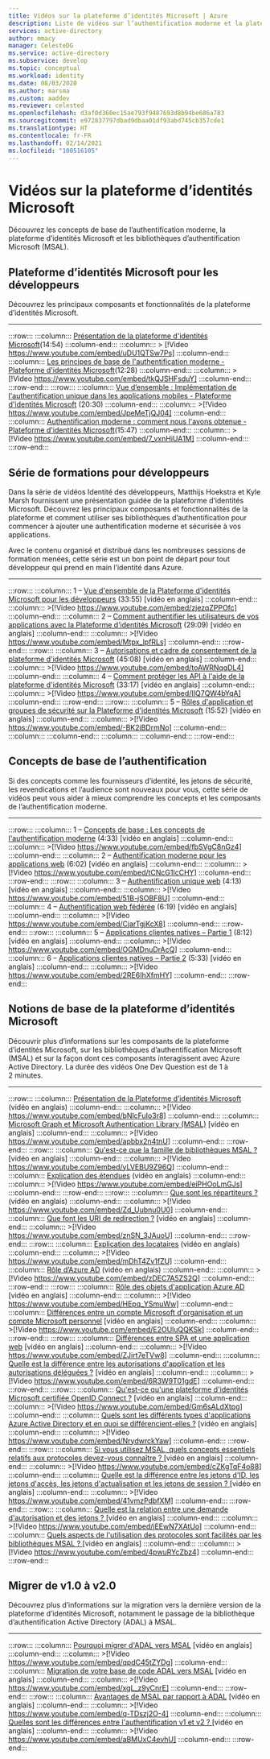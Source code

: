 ```yaml
---
title: Vidéos sur la plateforme d’identités Microsoft | Azure
description: Liste de vidéos sur l’authentification moderne et la plateforme d’identités Microsoft
services: active-directory
author: mmacy
manager: CelesteDG
ms.service: active-directory
ms.subservice: develop
ms.topic: conceptual
ms.workload: identity
ms.date: 08/03/2020
ms.author: marsma
ms.custom: aaddev
ms.reviewer: celested
ms.openlocfilehash: d3af0d360ec15ae793f9487693d8b94be686a783
ms.sourcegitcommit: e972837797dbad9dbaa01df93abd745cb357cde1
ms.translationtype: HT
ms.contentlocale: fr-FR
ms.lasthandoff: 02/14/2021
ms.locfileid: "100516105"
---
```

# <a name="microsoft-identity-platform-videos"></a>Vidéos sur la plateforme d’identités Microsoft

Découvrez les concepts de base de l’authentification moderne, la plateforme d’identités Microsoft et les bibliothèques d’authentification Microsoft (MSAL).

## <a name="microsoft-identity-platform-for-developers"></a>Plateforme d’identités Microsoft pour les développeurs

Découvrez les principaux composants et fonctionnalités de la plateforme d’identités Microsoft.

___

:::row:::
    :::column:::
        <a href="https://www.youtube.com/watch?v=uDU1QTSw7Ps" target="_blank">Présentation de la plateforme d'identités Microsoft</a>(14:54)
    :::column-end:::
    :::column:::
        > [!Video https://www.youtube.com/embed/uDU1QTSw7Ps] 
    :::column-end:::
    :::column:::
        <a href="https://www.youtube.com/watch?v=tkQJSHFsduY" target="_blank">Les principes de base de l'authentification moderne - Plateforme d'identités Microsoft</a>(12:28)
    :::column-end:::
    :::column:::
        > [!Video https://www.youtube.com/embed/tkQJSHFsduY] 
    :::column-end:::
:::row-end:::
:::row:::
  :::column:::
        <a href="https://www.youtube.com/watch?v=JpeMeTjQJ04" target="_blank">Vue d’ensemble : Implémentation de l'authentification unique dans les applications mobiles - Plateforme d'identités Microsoft</a> (20:30)
    :::column-end:::
    :::column:::
        >[!Video https://www.youtube.com/embed/JpeMeTjQJ04]
    :::column-end:::
    :::column:::
        <a href="https://www.youtube.com/watch?v=7_vxnHiUA1M" target="_blank">Authentification moderne : comment nous l'avons obtenue - Plateforme d'identités Microsoft</a>(15:47)
    :::column-end:::
    :::column:::
        > [!Video https://www.youtube.com/embed/7_vxnHiUA1M]
    :::column-end:::
:::row-end:::


<!-- IMAGES -->
[id-plat-06-img]: ./media/identity-videos/id-for-devs-07.jpg

<!-- VIDEOS -->
[id-plat-06-vid]: https://www.youtube.com/watch?v=tkQJSHFsduY

## <a name="developer-training-series"></a>Série de formations pour développeurs

Dans la série de vidéos Identité des développeurs, Matthijs Hoekstra et Kyle Marsh fournissent une présentation guidée de la plateforme d’identités Microsoft. Découvrez les principaux composants et fonctionnalités de la plateforme et comment utiliser ses bibliothèques d’authentification pour commencer à ajouter une authentification moderne et sécurisée à vos applications.

Avec le contenu organisé et distribué dans les nombreuses sessions de formation menées, cette série est un bon point de départ pour tout développeur qui prend en main l’identité dans Azure.
___

:::row:::
    :::column:::
        1 – <a href="https://www.youtube.com/watch?v=zjezqZPPOfc&list=PLLasX02E8BPBxGouWlJV-u-XZWOc2RkiX&index=1" target="_blank">Vue d'ensemble de la Plateforme d'identités Microsoft pour les développeurs</a> (33:55) [vidéo en anglais]
    :::column-end:::
    :::column:::
        >[!Video https://www.youtube.com/embed/zjezqZPPOfc]
    :::column-end:::
     :::column:::
        2 – <a href="https://www.youtube.com/watch?v=Mtpx_lpfRLs&list=PLLasX02E8BPBxGouWlJV-u-XZWOc2RkiX&index=2" target="_blank">Comment authentifier les utilisateurs de vos applications avec la Plateforme d’identités Microsoft</a> (29:09) [vidéo en anglais]
    :::column-end:::
    :::column:::
        >[!Video https://www.youtube.com/embed/Mtpx_lpfRLs]
    :::column-end:::
:::row-end:::
:::row:::
    :::column:::
        3 – <a href="https://www.youtube.com/watch?v=toAWRNqqDL4&list=PLLasX02E8BPBxGouWlJV-u-XZWOc2RkiX&index=3" target="_blank">Autorisations et cadre de consentement de la plateforme d'identités Microsoft</a> (45:08) [vidéo en anglais]
    :::column-end:::
    :::column:::
        >[!Video https://www.youtube.com/embed/toAWRNqqDL4]
    :::column-end:::
    :::column:::
        4 – <a href="https://www.youtube.com/watch?v=IIQ7QW4bYqA&list=PLLasX02E8BPBxGouWlJV-u-XZWOc2RkiX&index=4" target="_blank">Comment protéger les API à l'aide de la plateforme d'identités Microsoft</a> (33:17) [vidéo en anglais]
    :::column-end:::
    :::column:::
        >[!Video https://www.youtube.com/embed/IIQ7QW4bYqA]
    :::column-end:::
:::row-end:::
:::row:::
    :::column:::
        5 – <a href="https://www.youtube.com/watch?v=-BK2iBDrmNo&list=PLLasX02E8BPBxGouWlJV-u-XZWOc2RkiX&index=5" target="_blank">Rôles d'application et groupes de sécurité sur la Plateforme d'identités Microsoft</a> (15:52) [vidéo en anglais]
    :::column-end:::
    :::column:::
        >[!Video https://www.youtube.com/embed/-BK2iBDrmNo]
    :::column-end:::
    :::column:::
    :::column-end:::
    :::column:::
    :::column-end:::
:::row-end:::


<!-- IMAGES -->
[id-plat-01-img]: ./media/identity-videos/id-for-devs-01.jpg
[id-plat-02-img]: ./media/identity-videos/id-for-devs-02.jpg
[id-plat-03-img]: ./media/identity-videos/id-for-devs-03.jpg
[id-plat-04-img]: ./media/identity-videos/id-for-devs-04.jpg
[id-plat-05-img]: ./media/identity-videos/id-for-devs-05.jpg
[id-plat-06-img]: ./media/identity-videos/id-for-devs-07.jpg

<!-- VIDEOS -->
[id-plat-01-vid]: https://www.youtube.com/watch?v=zjezqZPPOfc&list=PLLasX02E8BPBxGouWlJV-u-XZWOc2RkiX&index=1
[id-plat-02-vid]: https://www.youtube.com/watch?v=Mtpx_lpfRLs&list=PLLasX02E8BPBxGouWlJV-u-XZWOc2RkiX&index=2
[id-plat-03-vid]: https://www.youtube.com/watch?v=toAWRNqqDL4&list=PLLasX02E8BPBxGouWlJV-u-XZWOc2RkiX&index=3
[id-plat-04-vid]: https://www.youtube.com/watch?v=IIQ7QW4bYqA&list=PLLasX02E8BPBxGouWlJV-u-XZWOc2RkiX&index=4
[id-plat-05-vid]: https://www.youtube.com/watch?v=-BK2iBDrmNo&list=PLLasX02E8BPBxGouWlJV-u-XZWOc2RkiX&index=5
[id-plat-06-vid]: https://www.youtube.com/watch?v=tkQJSHFsduY

## <a name="authentication-fundamentals"></a>Concepts de base de l’authentification

Si des concepts comme les fournisseurs d’identité, les jetons de sécurité, les revendications et l’audience sont nouveaux pour vous, cette série de vidéos peut vous aider à mieux comprendre les concepts et les composants de l’authentification moderne.
___

:::row:::
    :::column:::
        1 – <a href="https://www.youtube.com/watch?v=fbSVgC8nGz4&list=PLLasX02E8BPD5vC2XHS_oHaMVmaeHHPLy&index=1" target="_blank">Concepts de base : Les concepts de l'authentification moderne</a> (4:33) [vidéo en anglais]
    :::column-end:::
    :::column:::
        >[!Video https://www.youtube.com/embed/fbSVgC8nGz4]
    :::column-end:::
     :::column:::
        2 – <a href="https://www.youtube.com/watch?v=tCNcG1lcCHY&list=PLLasX02E8BPD5vC2XHS_oHaMVmaeHHPLy&index=2" target="_blank">Authentification moderne pour les applications web</a> (6:02) [vidéo en anglais]
    :::column-end:::
    :::column:::
        >[!Video https://www.youtube.com/embed/tCNcG1lcCHY]
    :::column-end:::
:::row-end:::
:::row:::
    :::column:::
        3 – <a href="https://www.youtube.com/watch?v=51B-jSOBF8U&list=PLLasX02E8BPD5vC2XHS_oHaMVmaeHHPLy&index=3" target="_blank">Authentification unique web</a> (4:13) [vidéo en anglais]
    :::column-end:::
    :::column:::
        >[!Video https://www.youtube.com/embed/51B-jSOBF8U]
    :::column-end:::
    :::column:::
        4 – <a href="https://www.youtube.com/watch?v=CjarTgjKcX8&list=PLLasX02E8BPD5vC2XHS_oHaMVmaeHHPLy&index=4" target="_blank">Authentification web fédérée</a> (6:19) [vidéo en anglais]
    :::column-end:::
    :::column:::
        >[!Video https://www.youtube.com/embed/CjarTgjKcX8]
    :::column-end:::
:::row-end:::
:::row:::
    :::column:::
        5 – <a href="https://www.youtube.com/watch?v=OGMDnuDrAcQ&list=PLLasX02E8BPD5vC2XHS_oHaMVmaeHHPLy&index=5" target="_blank">Applications clientes natives – Partie 1</a> (8:12) [vidéo en anglais]
    :::column-end:::
    :::column:::
        >[!Video https://www.youtube.com/embed/OGMDnuDrAcQ]
    :::column-end:::
    :::column:::
        6 – <a href="https://www.youtube.com/watch?v=2RE6IhXfmHY&list=PLLasX02E8BPD5vC2XHS_oHaMVmaeHHPLy&index=6" target="_blank">Applications clientes natives – Partie 2</a> (5:33) [vidéo en anglais]
    :::column-end:::
    :::column:::
        >[!Video https://www.youtube.com/embed/2RE6IhXfmHY]
    :::column-end:::
:::row-end:::


<!-- IMAGES -->
[auth-fund-01-img]: ./media/identity-videos/aad-auth-fund-01.jpg
[auth-fund-02-img]: ./media/identity-videos/aad-auth-fund-02.jpg
[auth-fund-03-img]: ./media/identity-videos/aad-auth-fund-03.jpg
[auth-fund-04-img]: ./media/identity-videos/aad-auth-fund-04.jpg
[auth-fund-05-img]: ./media/identity-videos/aad-auth-fund-05.jpg
[auth-fund-06-img]: ./media/identity-videos/aad-auth-fund-06.jpg

<!-- VIDEOS -->
[auth-fund-01-vid]: https://www.youtube.com/watch?v=fbSVgC8nGz4&list=PLLasX02E8BPD5vC2XHS_oHaMVmaeHHPLy&index=1
[auth-fund-02-vid]: https://www.youtube.com/watch?v=tCNcG1lcCHY&list=PLLasX02E8BPD5vC2XHS_oHaMVmaeHHPLy&index=2
[auth-fund-03-vid]: https://www.youtube.com/watch?v=51B-jSOBF8U&list=PLLasX02E8BPD5vC2XHS_oHaMVmaeHHPLy&index=3
[auth-fund-04-vid]: https://www.youtube.com/watch?v=CjarTgjKcX8&list=PLLasX02E8BPD5vC2XHS_oHaMVmaeHHPLy&index=4
[auth-fund-05-vid]: https://www.youtube.com/watch?v=OGMDnuDrAcQ&list=PLLasX02E8BPD5vC2XHS_oHaMVmaeHHPLy&index=5
[auth-fund-06-vid]: https://www.youtube.com/watch?v=2RE6IhXfmHY&list=PLLasX02E8BPD5vC2XHS_oHaMVmaeHHPLy&index=6

## <a name="microsoft-identity-platform-basics"></a>Notions de base de la plateforme d’identités Microsoft

Découvrir plus d’informations sur les composants de la plateforme d’identités Microsoft, sur les bibliothèques d’authentification Microsoft (MSAL) et sur la façon dont ces composants interagissent avec Azure Active Directory. La durée des vidéos One Dev Question est de 1 à 2 minutes.
___

:::row:::
    :::column:::
        <a href="https://www.youtube.com/watch?v=bNlcFuIo3r8" target="_blank">Présentation de la Plateforme d’identités Microsoft</a> (vidéo en anglais)
    :::column-end:::
    :::column:::
        >[!Video https://www.youtube.com/embed/bNlcFuIo3r8]
    :::column-end:::
    :::column:::
        <a href="https://www.youtube.com/watch?v=apbbx2n4tnU" target="_blank">Microsoft Graph et Microsoft Authentication Library (MSAL)</a> [vidéo en anglais]
    :::column-end:::
    :::column:::
        >[!Video https://www.youtube.com/embed/apbbx2n4tnU]
    :::column-end:::
:::row-end:::
:::row:::
    :::column:::
        <a href="https://www.youtube.com/watch?v=yLVEBU9Z96Q" target="_blank">Qu'est-ce que la famille de bibliothèques MSAL ?</a> [vidéo en anglais]
    :::column-end:::
    :::column:::
        >[!Video https://www.youtube.com/embed/yLVEBU9Z96Q]
    :::column-end:::
    :::column:::
        <a href="https://www.youtube.com/watch?v=eiPHOoLmGJs" target="_blank">Explication des étendues</a> (vidéo en anglais)
    :::column-end:::
    :::column:::
        >[!Video https://www.youtube.com/embed/eiPHOoLmGJs]
    :::column-end:::
:::row-end:::
:::row:::
    :::column:::
        <a href="https://www.youtube.com/watch?v=Zd_Uubnu0U0" target="_blank">Que sont les répartiteurs ?</a> (vidéo en anglais)
    :::column-end:::
    :::column:::
        >[!Video https://www.youtube.com/embed/Zd_Uubnu0U0]
    :::column-end:::
    :::column:::
        <a href="https://www.youtube.com/watch?v=znSN_3JAuoU" target="_blank">Que font les URI de redirection ?</a> [vidéo en anglais]
    :::column-end:::
    :::column:::
        >[!Video https://www.youtube.com/embed/znSN_3JAuoU]
    :::column-end:::
:::row-end:::
:::row:::
    :::column:::
        <a href="https://www.youtube.com/watch?v=mDhT4Zv1fZU" target="_blank">Explication des locataires</a> (vidéo en anglais)
    :::column-end:::
    :::column:::
        >[!Video https://www.youtube.com/embed/mDhT4Zv1fZU]
    :::column-end:::
    :::column:::
        <a href="https://www.youtube.com/watch?v=zDEC7A5ZS2Q" target="_blank">Rôle d’Azure AD</a> (vidéo en anglais)
    :::column-end:::
    :::column:::
        >[!Video https://www.youtube.com/embed/zDEC7A5ZS2Q]
    :::column-end:::
:::row-end:::
:::row:::
    :::column:::
        <a href="https://www.youtube.com/watch?v=HEpq_YSmuWw" target="_blank">Rôle des objets d'application Azure AD</a> [vidéo en anglais]
    :::column-end:::
    :::column:::
        >[!Video https://www.youtube.com/embed/HEpq_YSmuWw]
    :::column-end:::
    :::column:::
        <a href="https://www.youtube.com/watch?v=E2OUluQQKSk" target="_blank">Différences entre un compte Microsoft d'organisation et un compte Microsoft personnel</a> [vidéo en anglais]
    :::column-end:::
    :::column:::
        >[!Video https://www.youtube.com/embed/E2OUluQQKSk]
    :::column-end:::
:::row-end:::
:::row:::
    :::column:::
        <a href="https://www.youtube.com/watch?v=ZJirt7eTVw8" target="_blank">Différences entre SPA et une application web</a> [vidéo en anglais]
    :::column-end:::
    :::column:::
        >[!Video https://www.youtube.com/embed/ZJirt7eTVw8]
    :::column-end:::
    :::column:::
        <a href="https://www.youtube.com/watch?v=6R3W9T01gdE" target="_blank">Quelle est la différence entre les autorisations d'application et les autorisations déléguées ?</a> [vidéo en anglais]
    :::column-end:::
    :::column:::
        >[!Video https://www.youtube.com/embed/6R3W9T01gdE]
    :::column-end:::
:::row-end:::
:::row:::
    :::column:::
        <a href="https://www.youtube.com/watch?v=Gm6sALdXtpg" target="_blank">Qu'est-ce qu'une plateforme d'identités Microsoft certifiée OpenID Connect ?</a> [vidéo en anglais]
    :::column-end:::
    :::column:::
        >[!Video https://www.youtube.com/embed/Gm6sALdXtpg]
    :::column-end:::
    :::column:::
        <a href="https://www.youtube.com/watch?v=NrydwrckYaw" target="_blank">Quels sont les différents types d'applications Azure Active Directory et en quoi se différencient-elles ?</a> [vidéo en anglais]
    :::column-end:::
    :::column:::
        >[!Video https://www.youtube.com/embed/NrydwrckYaw]
    :::column-end:::
:::row-end:::
:::row:::
    :::column:::
        <a href="https://www.youtube.com/watch?v=cZKgTqF4o88" target="_blank">Si vous utilisez MSAL, quels concepts essentiels relatifs aux protocoles devez-vous connaître ? </a> [vidéo en anglais]
    :::column-end:::
    :::column:::
        >[!Video https://www.youtube.com/embed/cZKgTqF4o88]
    :::column-end:::
    :::column:::
        <a href="https://www.youtube.com/watch?v=41vmzPdbfXM" target="_blank">Quelle est la différence entre les jetons d'ID, les jetons d'accès, les jetons d'actualisation et les jetons de session ? </a> [vidéo en anglais]
    :::column-end:::
    :::column:::
        >[!Video https://www.youtube.com/embed/41vmzPdbfXM]
    :::column-end:::
:::row-end:::
:::row:::
    :::column:::
        <a href="https://www.youtube.com/watch?v=jEEwN7XAtUo" target="_blank">Quelle est la relation entre une demande d'autorisation et des jetons ? </a> [vidéo en anglais]
    :::column-end:::
    :::column:::
        >[!Video https://www.youtube.com/embed/jEEwN7XAtUo]
    :::column-end:::
    :::column:::
        <a href="https://www.youtube.com/watch?v=4pwuRYcZbz4" target="_blank">Quels aspects de l'utilisation des protocoles sont facilités par les bibliothèques MSAL ? </a> [vidéo en anglais]
    :::column-end:::
    :::column:::
        >[!Video https://www.youtube.com/embed/4pwuRYcZbz4]
    :::column-end:::
:::row-end:::

## <a name="migrate-from-v10-to-v20"></a>Migrer de v1.0 à v2.0

Découvrez plus d’informations sur la migration vers la dernière version de la plateforme d’identités Microsoft, notamment le passage de la bibliothèque d’authentification Active Directory (ADAL) à MSAL.
___

:::row:::
    :::column:::
        <a href="https://www.youtube.com/watch?v=qpdC45tZYDg" target="_blank">Pourquoi migrer d'ADAL vers MSAL</a> [vidéo en anglais]
    :::column-end:::
    :::column:::
        >[!Video https://www.youtube.com/embed/qpdC45tZYDg]
    :::column-end:::
     :::column:::
        <a href="https://www.youtube.com/watch?v=xgL_z9yCnrE" target="_blank">Migration de votre base de code ADAL vers MSAL</a> [vidéo en anglais]
    :::column-end:::
    :::column:::
        >[!Video https://www.youtube.com/embed/xgL_z9yCnrE]
    :::column-end:::
:::row-end:::
:::row:::
    :::column:::
        <a href="https://www.youtube.com/watch?v=q-TDszj2O-4" target="_blank">Avantages de MSAL par rapport à ADAL</a> [vidéo en anglais]
    :::column-end:::
    :::column:::
        >[!Video https://www.youtube.com/embed/q-TDszj2O-4]
    :::column-end:::
    :::column:::
        <a href="https://www.youtube.com/watch?v=aBMUxC4evhU" target="_blank">Quelles sont les différences entre l'authentification v1 et v2 ? </a>[vidéo en anglais]
    :::column-end:::
    :::column:::
        >[!Video https://www.youtube.com/embed/aBMUxC4evhU]
    :::column-end:::
:::row-end:::
